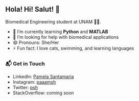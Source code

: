 ## Hola! Hi! Salut! 👋

Biomedical Engineering student at UNAM :yellow_heart::blue_heart:.


- 🌱 I’m currently learning **Python** and **MATLAB**
- 🤔 I’m looking for help with biomedical applications
- 😄 Pronouns: She/Her
- ⚡ Fun fact: I love cats, swimming, and learning languages

### 📬 Get in Touch

-  LinkedIn: <a href = "https://www.linkedin.com/PamelaSantamariaISB">Pamela Santamaria</a>
-  Instagram: <a href = "https://www.instagram.com/paaamsh/">paaamsh</a>
-  Twitter: <a href = "https://twitter.com/lonelymojarra">psh</a>
-  StackOverflow: coming soon
